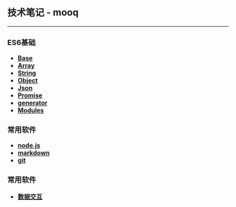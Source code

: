 ## 技术笔记 - mooq
---
### ES6基础
- **[Base](/md/base.md)** 
- **[Array](/md/array.md)** 
- **[String](/md/string.md)** 
- **[Object](/md/Object.md)**
- **[Json](/md/Json.md)**
- **[Promise](/md/Promise.md)**
- **[generator](/md/generator.md)**
- **[Modules](/md/modules.md)**
### 常用软件
- **[node.js](/md/node.md)**
- **[markdown](/md/markdown.md)**
- **[git](/md/git.md)**
### 常用软件
- **[数据交互](/md/数据交互.md)**
